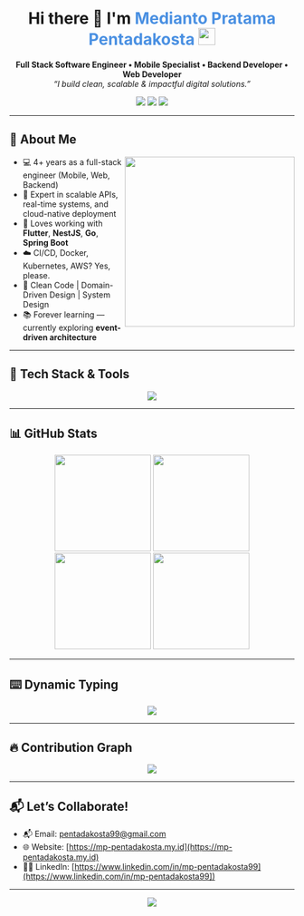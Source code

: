 <h1 align="center">
  Hi there 👋 I'm <span style="color:#4A90E2">Medianto Pratama Pentadakosta</span>
  <img src="https://media.giphy.com/media/hvRJCLFzcasrR4ia7z/giphy.gif" width="30px"/>
</h1>

<p align="center">
  <strong>Full Stack Software Engineer • Mobile Specialist • Backend Developer • Web Developer</strong><br/>
  <em>“I build clean, scalable & impactful digital solutions.”</em>
</p>

<p align="center">
    <a href="mailto:pentadakosta99@gmail.com"><img src="https://img.shields.io/badge/email-pentadakosta99@gmail.com-red?style=for-the-badge&logo=gmail"></a>
    <a href="https://www.linkedin.com/in/mp-pentadakosta99"><img src="https://img.shields.io/badge/linkedin-Connect-blue?style=for-the-badge&logo=linkedin"></a>
    <a href="https://mp-pentadakosta.my.id"><img src="https://img.shields.io/badge/portfolio-Visit-black?style=for-the-badge&logo=vercel"></a>

</p>

---

## 🧠 About Me

<img align="right" src="https://media.giphy.com/media/qgQUggAC3Pfv687qPC/giphy.gif" width="300" />

- 💻 4+ years as a full-stack engineer (Mobile, Web, Backend)
- 🚀 Expert in scalable APIs, real-time systems, and cloud-native deployment
- 🧰 Loves working with **Flutter**, **NestJS**, **Go**, **Spring Boot**
- ☁️ CI/CD, Docker, Kubernetes, AWS? Yes, please.
- 🎯 Clean Code | Domain-Driven Design | System Design
- 📚 Forever learning — currently exploring **event-driven architecture**

---

## 🔧 Tech Stack & Tools

<p align="center">
  <img src="https://skillicons.dev/icons?i=flutter,react,nestjs,express,go,java,spring,nextjs,nodejs,ts,dotnet,python,laravel,vue,docker,kubernetes,aws,gcp,digitalocean,vercel,postgres,mysql,mongodb,redis,firebase,graphql,html,css,git,github" />
</p>

---

## 📊 GitHub Stats

<p align="center">
  <img src="https://github-readme-stats.vercel.app/api?username=mp-pentadakosta&show_icons=true&theme=radical&hide_border=true" height="170"/>
  <img src="https://github-readme-stats.vercel.app/api/top-langs/?username=mp-pentadakosta&layout=compact&theme=radical&hide_border=true" height="170"/>
    <img src="https://github-readme-streak-stats.herokuapp.com/?user=mp-pentadakosta&theme=radical&hide_border=true" height="170"/>
    <img src="https://github-profile-summary-cards.vercel.app/api/cards/profile-details?username=mp-pentadakosta&theme=radical&hide_border=true" height="170"/>
</p>

---

## ⌨️ Dynamic Typing

<p align="center">
  <img src="https://readme-typing-svg.demolab.com?font=Fira+Code&pause=1000&center=true&vCenter=true&width=435&lines=Backend+Engineer;Mobile+App+Developer;Clean+Architecture+Advocate;Event-driven+System+Builder;Cloud-native+Thinker;Flutter+%2B+NestJS+Lover" />
</p>

---

## 🔥 Contribution Graph

<p align="center">
    <img src="https://github-readme-activity-graph.cyclic.app/graph?username=mp-pentadakosta&theme=react-dark&hide_border=true" />
</p>

---


## 📬 Let’s Collaborate!

- 📬 Email: [pentadakosta99@gmail.com](mailto:pentadakosta99@gmail.com)
- 🌐 Website: [https://mp-pentadakosta.my.id](https://mp-pentadakosta.my.id)
- 🧑‍💼 LinkedIn: [https://www.linkedin.com/in/mp-pentadakosta99](https://www.linkedin.com/in/mp-pentadakosta99])

---

<p align="center">
  <img src="https://quotes-github-readme.vercel.app/api?type=horizontal&theme=tokyonight" />
</p>
